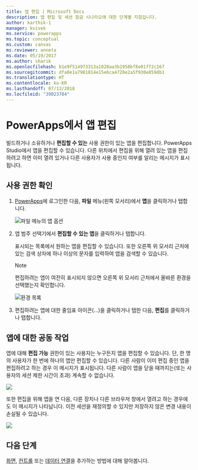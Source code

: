 ```yaml
---
title: 앱 편집 | Microsoft Docs
description: 앱 편집 및 세션 잠금 시나리오에 대한 단계별 지침입니다.
author: karthik-1
manager: kvivek
ms.service: powerapps
ms.topic: conceptual
ms.custom: canvas
ms.reviewer: anneta
ms.date: 05/19/2017
ms.author: sharik
ms.openlocfilehash: b1e9f514973313a1028aa3b1958bf8e01ff2c167
ms.sourcegitcommit: dfa0e1a7981814e15e6ca4720e2a5f930e859db1
ms.translationtype: HT
ms.contentlocale: ko-KR
ms.lasthandoff: 07/13/2018
ms.locfileid: "39023784"
---
```

# <a name="edit-an-app-in-powerapps"></a>PowerApps에서 앱 편집
빌드하거나 소유하거나 **편집할 수 있는** 사용 권한이 있는 앱을 편집합니다. PowerApps Studio에서 앱을 편집할 수 있습니다. 다른 위치에서 편집을 위해 열려 있는 앱을 편집하려고 하면 이미 열려 있거나 다른 사용자가 사용 중인지 여부를 알리는 메시지가 표시됩니다.

## <a name="verify-your-permissions"></a>사용 권한 확인
1. [PowerApps](https://web.powerapps.com)에 로그인한 다음, **파일** 메뉴(왼쪽 모서리)에서 **앱**을 클릭하거나 탭합니다.
   
    ![파일 메뉴의 앱 옵션](./media/edit-app/file-apps.png)

2. 앱 범주 선택기에서 **편집할 수 있는 앱**을 클릭하거나 탭합니다.

    표시되는 목록에서 원하는 앱을 편집할 수 있습니다. 또한 오른쪽 위 모서리 근처에 있는 검색 상자에 하나 이상의 문자를 입력하여 앱을 검색할 수 있습니다.

    > [!NOTE]
    > 편집하려는 앱이 여전히 표시되지 않으면 오른쪽 위 모서리 근처에서 올바른 환경을 선택했는지 확인합니다.
   
    ![환경 목록](./media/edit-app/environment-list.png)

1. 편집하려는 앱에 대한 줄임표 아이콘(...)을 클릭하거나 탭한 다음, **편집**를 클릭하거나 탭합니다.

## <a name="collaborate-on-an-app"></a>앱에 대한 공동 작업
앱에 대해 **편집 가능** 권한이 있는 사용자는 누구든지 앱을 편집할 수 있습니다. 단, 한 명의 사용자가 한 번에 하나의 앱만 편집할 수 있습니다. 다른 사람이 이미 편집 중인 앱을 편집하려고 하는 경우 이 메시지가 표시됩니다. 다른 사람이 앱을 닫을 때까지는(또는 사용자의 세션 제한 시간이 초과) 계속할 수 없습니다.

![](./media/edit-app/applock-otheruser.png)

또한 편집을 위해 앱을 연 다음, 다른 장치나 다른 브라우저 창에서 열려고 하는 경우에도 이 메시지가 나타납니다. 이전 세션을 재정의할 수 있지만 저장하지 않은 변경 내용이 손실될 수 있습니다.

![](./media/edit-app/applock-selfuser.png)

## <a name="next-steps"></a>다음 단계
[화면](add-screen-context-variables.md), [컨트롤](add-configure-controls.md) 또는 [데이터 연결](add-data-connection.md)을 추가하는 방법에 대해 알아봅니다.

